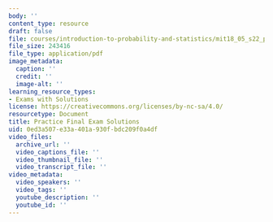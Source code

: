 ```yaml
---
body: ''
content_type: resource
draft: false
file: courses/introduction-to-probability-and-statistics/mit18_05_s22_prac_exam_final_sol.pdf
file_size: 243416
file_type: application/pdf
image_metadata:
  caption: ''
  credit: ''
  image-alt: ''
learning_resource_types:
- Exams with Solutions
license: https://creativecommons.org/licenses/by-nc-sa/4.0/
resourcetype: Document
title: Practice Final Exam Solutions
uid: 0ed3a507-e33a-401a-930f-bdc209f0a4df
video_files:
  archive_url: ''
  video_captions_file: ''
  video_thumbnail_file: ''
  video_transcript_file: ''
video_metadata:
  video_speakers: ''
  video_tags: ''
  youtube_description: ''
  youtube_id: ''
---
```

